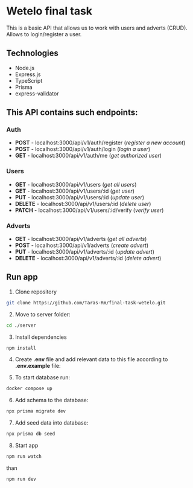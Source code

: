 # Wetelo final task

This is a basic API that allows us to work with users and adverts (CRUD). Allows to login/register a user.

## Technologies

- Node.js
- Express.js
- TypeScript
- Prisma
- express-validator

## This API contains such endpoints:

### Auth
- **POST** - localhost:3000/api/v1/auth/register (_register a new account_)
- **POST** - localhost:3000/api/v1/auth/login (_login a user_)
- **GET** - localhost:3000/api/v1/auth/me (_get authorized user_)

### Users
- **GET** - localhost:3000/api/v1/users (_get all users_)
- **GET** - localhost:3000/api/v1/users/:id (_get user_)
- **PUT** - localhost:3000/api/v1/users/:id (_update user_)
- **DELETE** - localhost:3000/api/v1/users/:id (_delete user_)
- **PATCH** - localhost:3000/api/v1/users/:id/verify (_verify user_)

### Adverts
- **GET** - localhost:3000/api/v1/adverts (_get all adverts_)
- **POST** - localhost:3000/api/v1/adverts (_create advert_)
- **PUT** - localhost:3000/api/v1/adverts/:id (_update advert_)
- **DELETE** - localhost:3000/api/v1/adverts/:id (_delete advert_)

## Run app

1. Clone repository
``` bash
git clone https://github.com/Taras-Rm/final-task-wetelo.git
```

2. Move to server folder:
``` bash
cd ./server
```

3. Install dependencies
``` bash
npm install
```

4. Create **.env** file and add relevant data to this file according to **.env.example** file:

5. To start database run:
``` bash
docker compose up
```

6. Add schema to the database:
``` bash
npx prisma migrate dev
```

7. Add seed data into database:
``` bash
npx prisma db seed
```

8. Start app
``` bash
npm run watch
```
than
``` bash
npm run dev
```